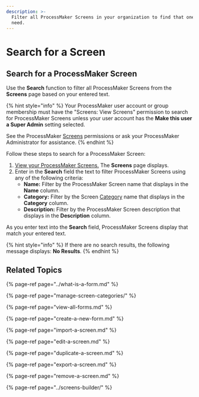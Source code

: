 ```yaml
---
description: >-
  Filter all ProcessMaker Screens in your organization to find that one you
  need.
---
```


# Search for a Screen

## Search for a ProcessMaker Screen

Use the **Search** function to filter all ProcessMaker Screens from the **Screens** page based on your entered text.

{% hint style="info" %}
Your ProcessMaker user account or group membership must have the "Screens: View Screens" permission to search for ProcessMaker Screens unless your user account has the **Make this user a Super Admin** setting selected.

See the ProcessMaker [Screens](../../../processmaker-administration/permission-descriptions-for-users-and-groups.md#screens) permissions or ask your ProcessMaker Administrator for assistance.
{% endhint %}

Follow these steps to search for a ProcessMaker Screen:

1. [View your ProcessMaker Screens.](view-all-forms.md) The **Screens** page displays.
2. Enter in the **Search** field the text to filter ProcessMaker Screens using any of the following criteria:
   * **Name:** Filter by the ProcessMaker Screen name that displays in the **Name** column.
   * **Category:** Filter by the Screen [Category](manage-screen-categories/what-is-a-screen-category.md) name that displays in the **Category** column.
   * **Description:** Filter by the ProcessMaker Screen description that displays in the **Description** column.

As you enter text into the **Search** field, ProcessMaker Screens display that match your entered text.

{% hint style="info" %}
If there are no search results, the following message displays: **No Results**.
{% endhint %}

## Related Topics

{% page-ref page="../what-is-a-form.md" %}

{% page-ref page="manage-screen-categories/" %}

{% page-ref page="view-all-forms.md" %}

{% page-ref page="create-a-new-form.md" %}

{% page-ref page="import-a-screen.md" %}

{% page-ref page="edit-a-screen.md" %}

{% page-ref page="duplicate-a-screen.md" %}

{% page-ref page="export-a-screen.md" %}

{% page-ref page="remove-a-screen.md" %}

{% page-ref page="../screens-builder/" %}

